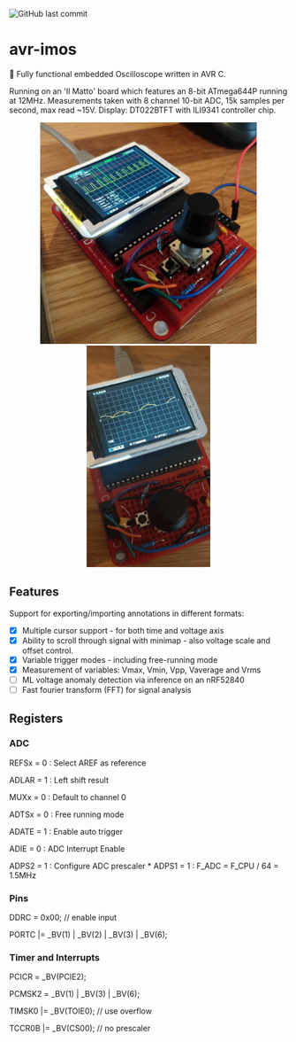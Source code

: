 ![GitHub last commit](https://img.shields.io/github/last-commit/edluffy/avr-imos)

# avr-imos
🔌 Fully functional embedded Oscilloscope written in AVR C.

Running on an 'Il Matto' board which features an 8-bit ATmega644P running at 12MHz. Measurements taken with 8 channel 10-bit ADC, 15k samples per second, max read ~15V.
Display: DT022BTFT with ILI9341 controller chip.

<p align="center">
<img src="images/i1.jpg" height="400"/> <img src="images/g1.gif" height="400"/>
</p>

## Features
Support for exporting/importing annotations in different formats:
- [X] Multiple cursor support - for both time and voltage axis
- [X] Ability to scroll through signal with minimap - also voltage scale and offset control.
- [X] Variable trigger modes - including free-running mode
- [X] Measurement of variables: Vmax, Vmin, Vpp, Vaverage and Vrms
- [ ] ML voltage anomaly detection via inference on an nRF52840
- [ ] Fast fourier transform (FFT) for signal analysis

## Registers
### ADC
REFSx = 0 : Select AREF as reference

ADLAR = 1 : Left shift result

MUXx  = 0 : Default to channel 0

ADTSx = 0 : Free running mode

ADATE = 1 : Enable auto trigger

ADIE  = 0 : ADC Interrupt Enable

ADPS2 = 1 : Configure ADC prescaler *  ADPS1 = 1 : F_ADC = F_CPU / 64 = 1.5MHz 

### Pins
DDRC = 0x00; // enable input

PORTC |= _BV(1) | _BV(2) | _BV(3) | _BV(6);

### Timer and Interrupts
PCICR = _BV(PCIE2);

PCMSK2 = _BV(1) | _BV(3) | _BV(6);

TIMSK0 |= _BV(TOIE0); // use overflow

TCCR0B |= _BV(CS00); // no prescaler
